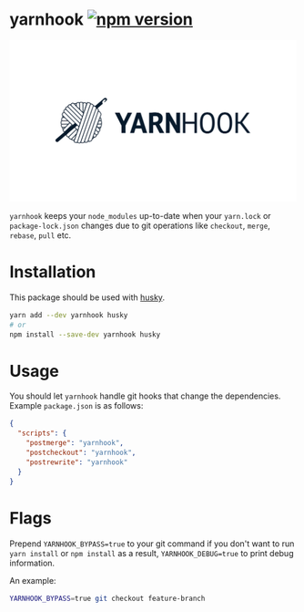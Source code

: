 # yarnhook [![npm version](https://badge.fury.io/js/yarnhook.svg)](https://badge.fury.io/js/yarnhook)

![yarnhook](/logo.svg)

`yarnhook` keeps your `node_modules` up-to-date when your `yarn.lock` or `package-lock.json` changes
due to git operations like `checkout`, `merge`, `rebase`, `pull` etc.

# Installation

This package should be used with [husky](https://www.npmjs.com/package/husky).

```sh
yarn add --dev yarnhook husky
# or
npm install --save-dev yarnhook husky
```

# Usage

You should let `yarnhook` handle git hooks that change the dependencies. Example `package.json` is
as follows:

```json
{
  "scripts": {
    "postmerge": "yarnhook",
    "postcheckout": "yarnhook",
    "postrewrite": "yarnhook"
  }
}
```

# Flags

Prepend `YARNHOOK_BYPASS=true` to your git command if you don't want to run `yarn install` or
`npm install` as a result, `YARNHOOK_DEBUG=true` to print debug information.

An example:

```sh
YARNHOOK_BYPASS=true git checkout feature-branch
```
